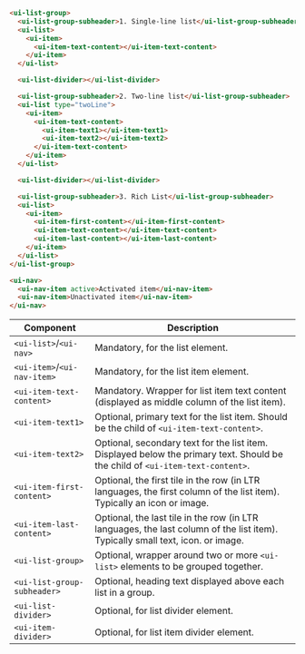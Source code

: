 ```html
<ui-list-group>
  <ui-list-group-subheader>1. Single-line list</ui-list-group-subheader>
  <ui-list>
    <ui-item>
      <ui-item-text-content></ui-item-text-content>
    </ui-item>
  </ui-list>

  <ui-list-divider></ui-list-divider>

  <ui-list-group-subheader>2. Two-line list</ui-list-group-subheader>
  <ui-list type="twoLine">
    <ui-item>
      <ui-item-text-content>
        <ui-item-text1></ui-item-text1>
        <ui-item-text2></ui-item-text2>
      </ui-item-text-content>
    </ui-item>
  </ui-list>

  <ui-list-divider></ui-list-divider>

  <ui-list-group-subheader>3. Rich List</ui-list-group-subheader>
  <ui-list>
    <ui-item>
      <ui-item-first-content></ui-item-first-content>
      <ui-item-text-content></ui-item-text-content>
      <ui-item-last-content></ui-item-last-content>
    </ui-item>
  </ui-list>
</ui-list-group>
```

```html
<ui-nav>
  <ui-nav-item active>Activated item</ui-nav-item>
  <ui-nav-item>Unactivated item</ui-nav-item>
</ui-nav>
```

| Component                   | Description                                                                                                                    |
| --------------------------- | ------------------------------------------------------------------------------------------------------------------------------ |
| `<ui-list>`/`<ui-nav>`      | Mandatory, for the list element.                                                                                               |
| `<ui-item>`/`<ui-nav-item>` | Mandatory, for the list item element.                                                                                          |
| `<ui-item-text-content>`    | Mandatory. Wrapper for list item text content (displayed as middle column of the list item).                                   |
| `<ui-item-text1>`           | Optional, primary text for the list item. Should be the child of `<ui-item-text-content>`.                                     |
| `<ui-item-text2>`           | Optional, secondary text for the list item. Displayed below the primary text. Should be the child of `<ui-item-text-content>`. |
| `<ui-item-first-content>`   | Optional, the first tile in the row (in LTR languages, the first column of the list item). Typically an icon or image.         |
| `<ui-item-last-content>`    | Optional, the last tile in the row (in LTR languages, the last column of the list item). Typically small text, icon. or image. |
| `<ui-list-group>`           | Optional, wrapper around two or more `<ui-list>` elements to be grouped together.                                              |
| `<ui-list-group-subheader>` | Optional, heading text displayed above each list in a group.                                                                   |
| `<ui-list-divider>`         | Optional, for list divider element.                                                                                            |
| `<ui-item-divider>`         | Optional, for list item divider element.                                                                                       |
